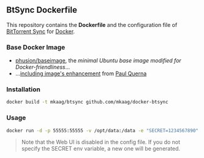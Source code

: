 ## BtSync Dockerfile

This repository contains the **Dockerfile** and the configuration file of [BitTorrent Sync](http://www.getsync.com/) for [Docker](https://www.docker.com/).

### Base Docker Image

* [phusion/baseimage](https://github.com/phusion/baseimage-docker), the *minimal Ubuntu base image modified for Docker-friendliness*...
* ...[including image's enhancement](https://github.com/racker/docker-ubuntu-with-updates) from [Paul Querna](https://journal.paul.querna.org/articles/2013/10/15/docker-ubuntu-on-rackspace/)

### Installation

```bash
docker build -t mkaag/btsync github.com/mkaag/docker-btsync
```

### Usage

```bash
docker run -d -p 55555:55555 -v /opt/data:/data -e "SECRET=1234567890" mkaag/btsync
```

> Note that the Web UI is disabled in the config file.
> If you do not specify the SECRET env variable, a new one will be generated.

